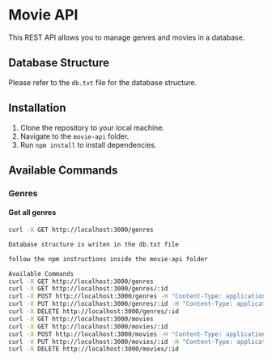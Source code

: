 # Movie API

This REST API allows you to manage genres and movies in a database.

## Database Structure

Please refer to the `db.txt` file for the database structure.

## Installation

1. Clone the repository to your local machine.
2. Navigate to the `movie-api` folder.
3. Run `npm install` to install dependencies.

## Available Commands

### Genres

#### Get all genres

```bash
curl -X GET http://localhost:3000/genres

Database structure is writen in the db.txt file

follow the npm instructions inside the movie-api folder

Available Commands
curl -X GET http://localhost:3000/genres
curl -X GET http://localhost:3000/genres/:id
curl -X POST http://localhost:3000/genres -H "Content-Type: application/json" -d "{\"name\": \"Action\"}"
curl -X PUT http://localhost:3000/genres/:id -H "Content-Type: application/json" -d "{\"name\": \"New Name\"}"
curl -X DELETE http://localhost:3000/genres/:id
curl -X GET http://localhost:3000/movies
curl -X GET http://localhost:3000/movies/:id
curl -X POST http://localhost:3000/movies -H "Content-Type: application/json" -d "{\"title\": \"Movie Title\", \"genre_id\": 1}"
curl -X PUT http://localhost:3000/movies/:id -H "Content-Type: application/json" -d "{\"title\": \"New Title\", \"genre_id\": 2}"
curl -X DELETE http://localhost:3000/movies/:id
